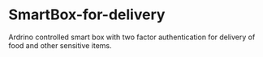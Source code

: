 # SmartBox-for-delivery
 Ardrino controlled smart box with two factor authentication for delivery of food and other sensitive items.

